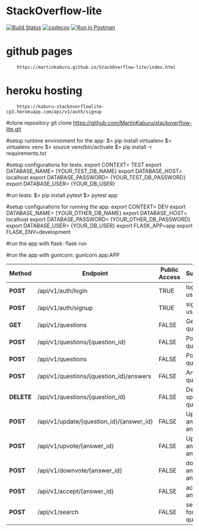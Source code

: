 # StackOverflow-lite

[![Build Status](https://travis-ci.org/MartinKaburu/StackOverflow-lite.svg?branch=development)](https://travis-ci.org/MartinKaburu/StackOverflow-lite)
[![codecov](https://codecov.io/gh/MartinKaburu/StackOverflow-lite/branch/development/graph/badge.svg)](https://codecov.io/gh/MartinKaburu/StackOverflow-lite)
[![Run in Postman](https://run.pstmn.io/button.svg)](https://app.getpostman.com/run-collection/6a89cd9ab95f70bbddda)

# github pages

        https://martinkaburu.github.io/StackOverflow-lite/index.html

# heroku hosting

        https://kaburu-stackoverflowlite-cp3.herokuapp.com/api/v1/auth/signup

#clone repository
  git clone https://github.com/MartinKaburu/stackoverflow-lite.git

#setup runtime environment for the app:
  $> pip install virtualenv
  $> virtualenv venv
  $> source venv/bin/activate
  $> pip install -r requirements.txt

#setup configurations for tests:
  export CONTEXT= TEST
  export DATABASE_NAME= {YOUR_TEST_DB_NAME}
  export DATABASE_HOST= localhost
  export DATABASE_PASSWORD= {YOUR_TEST_DB_PASSWORD}
  export DATABASE_USER= {YOUR_DB_USER}

#run tests:
  $> pip install pytest
  $> pytest app

#setup configurations for running the app:
  export CONTEXT= DEV
  export DATABASE_NAME= {YOUR_OTHER_DB_NAME}
  export DATABASE_HOST= localhost
  export DATABASE_PASSWORD= {YOUR_OTHER_DB_PASSWORD}
  export DATABASE_USER= {YOUR_DB_USER}
  export FLASK_APP=app
  export FLASK_ENV=development

#run the app with flask:
  flask run

#run the app with gunicorn:
  gunicorn app:APP

  | Method | Endpoint | Public Access | Summary |
  | --- | --- | --- | --- |
  | **POST** | /api/v1/auth/login | TRUE | login a user |
  | **POST** | /api/v1/auth/signup | TRUE | signup a user |
  | **GET** | /api/v1/questions | FALSE | Get all questions |
  | **POST** | /api/v1/questions/{question_id} | FALSE | Post a question |
  | **POST** | /api/v1/questions | FALSE | Post a question |
  | **POST** | /api/v1/questions/{question_id}/answers | FALSE | Answer a question |
  | **DELETE** | /api/v1/questions/{question_id} | FALSE | Delete a specific question |
  | **POST** | /api/v1/update/{question_id}/{answer_id} | FALSE | Update an answer |
  | **POST** | /api/v1/upvote/{answer_id} | FALSE | Upvote an answer |
  | **POST** | /api/v1/downvote/{answer_id} | FALSE | downvote an answer |
  | **POST** | /api/v1/accept/{answer_id} | FALSE | accept an answer |
  | **POST** | /api/v1/search | FALSE | search for a question |
